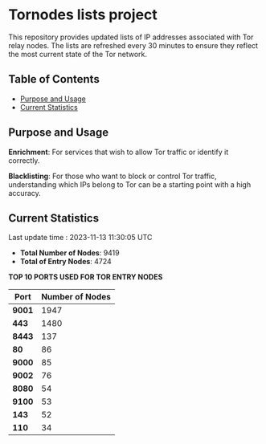 # Tornodes lists project

This repository provides updated lists of IP addresses associated with Tor relay nodes. The lists are refreshed every 30 minutes to ensure they reflect the most current state of the Tor network.

## Table of Contents

- [Purpose and Usage](#purpose-and-usage)
- [Current Statistics](#current-statistics)


## Purpose and Usage

**Enrichment**: For services that wish to allow Tor traffic or identify it correctly.

**Blacklisting**: For those who want to block or control Tor traffic, understanding which IPs belong to Tor can be a starting point with a high accuracy.

## Current Statistics

Last update time : 2023-11-13 11:30:05 UTC

- **Total Number of Nodes**: 9419
- **Total of Entry Nodes**: 4724

**TOP 10 PORTS USED FOR TOR ENTRY NODES**

| **Port** | **Number of Nodes** |
|------|-----------------|
| **9001**   | 1947  |
| **443**   | 1480  |
| **8443**   | 137  |
| **80**   | 86  |
| **9000**   | 85  |
| **9002**   | 76  |
| **8080**   | 54  |
| **9100**   | 53  |
| **143**   | 52  |
| **110**   | 34  |

